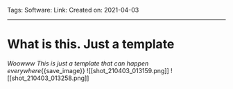 Tags: 
Software: 
Link: 
Created on: 2021-04-03
___________________________________
# What is this. Just a template
*Woowww This is just a template that can happen everywhere*{{save_image}}
![[shot_210403_013159.png]]
![[shot_210403_013258.png]]